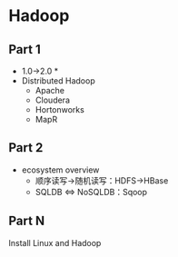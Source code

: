 # Hadoop

## Part 1

* 1.0->2.0
    *
* Distributed Hadoop
    * Apache
    * Cloudera
    * Hortonworks
    * MapR

## Part 2

* ecosystem overview
    * 顺序读写->随机读写：HDFS->HBase
    * SQLDB <=> NoSQLDB：Sqoop

## Part N

Install Linux and Hadoop
